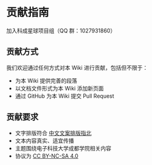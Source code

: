 # 贡献指南

加入科成星球项目组（QQ 群：1027931860）

## 贡献方式

我们欢迎通过任何方式对本 Wiki 进行贡献，包括但不限于：

- 为本 Wiki 提供完善的段落
- 以文档文件形式为本 Wiki 添加新页面
- 通过 GitHub 为本 Wiki 提交 Pull Request

## 贡献要求

- 文字排版符合 [中文文案排版指北](https://github.com/sparanoid/chinese-copywriting-guidelines/blob/master/README.zh-Hans.md)
- 文本内容真实、适宜传播
- 主题围绕电子科技大学成都学院相关内容
- 协议为 [CC BY-NC-SA 4.0](https://creativecommons.org/licenses/by-nc-sa/4.0/deed.zh-hans)
